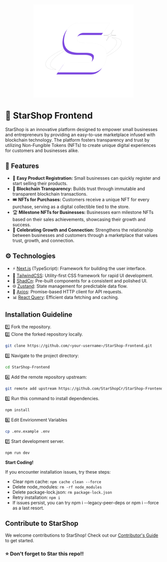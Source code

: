 <!-- prettier-ignore-start -->
<!-- markdownlint-disable -->
<div align="center" style="margin-top:5px">
  <img src="public/starshop-logos/StarShop-Logo.svg" height="300">
</div>
<!-- markdownlint-restore -->
<!-- prettier-ignore-end -->


# 🌟 StarShop Frontend 
StarShop is an innovative platform designed to empower small businesses and entrepreneurs by providing an easy-to-use marketplace infused with blockchain technology. The platform fosters transparency and trust by utilizing Non-Fungible Tokens (NFTs) to create unique digital experiences for customers and businesses alike.

## 🚀 Features
* 🛒 <b>Easy Product Registration:</b> Small businesses can quickly register and start selling their products.
* 🔗 <b>Blockchain Transparency:</b> Builds trust through immutable and transparent blockchain transactions.
* 🎟️ <b>NFTs for Purchases:</b> Customers receive a unique NFT for every purchase, serving as a digital collectible tied to the store.
* 🏆 <b>Milestone NFTs for Businesses:</b> Businesses earn milestone NFTs based on their sales achievements, showcasing their growth and success.
* 🤝 <b>Celebrating Growth and Connection:</b> Strengthens the relationship between businesses and customers through a marketplace that values trust, growth, and connection.

## ⚙ Technologies
* ⚡ [Next.js](https://nextjs.org/) (TypeScript): Framework for building the user interface.
* 🎨 [TailwindCSS](https://tailwindcss.com/): Utility-first CSS framework for rapid UI development.
* 🧩 [ShadCn](https://shadcn.dev/): Pre-built components for a consistent and polished UI.
* 🌐 [Zustand](https://zustand-demo.pmnd.rs/): State management for predictable data flow.
* 📡 [Axios](https://axios-http.com/): Promise-based HTTP client for API requests.
* 📊 [React Query](https://tanstack.com/query/latest): Efficient data fetching and caching.


## Installation Guideline

1️⃣ Fork the repository. <br>
2️⃣ Clone the forked repository locally. <br>
```bash
git clone https://github.com/<your-username>/StarShop-Frontend.git
```

3️⃣ Navigate to the project directory:
```bash
cd StarShop-Frontend
```
4️⃣ Add the remote repository upstream:

```bash
git remote add upstream https://github.com/StarShopCr/StarShop-Frontend.git
```
5️⃣ Run this command to install dependencies.

```bash
npm install
```
6️⃣ Edit Envirionment Variables
```bash
cp .env.example .env
```

7️⃣ Start development server.
```bash
npm run dev
```
<b>Start Coding!</b>

If you encounter installation issues, try these steps:

* Clear npm cache: `npm cache clean --force`
* Delete node_modules: `rm -rf node_modules`
* Delete package-lock.json: `rm package-lock.json`
* Retry installation: `npm i`
* If issues persist, you can try npm i --legacy-peer-deps or npm i --force as a last resort.


## Contribute to StarShop
We welcome contributions to StarShop! Check out our [Contributor's Guide](https://github.com/StarShopCr/contributors-guide) to get started.

### ⭐ Don't forget to Star this repo!!

